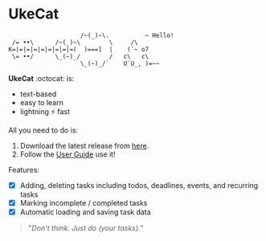 # UkeCat
```
                    /~(_)~\.          ~ Hello!
 /= ••\      /~(_)~\        \     /\
K=|=|=|=|=|=|=|=|=(  )===]  |    (`~ o7
 \= ••/      \_(~)_/        /   c\   c\
                    \_(~)_/`    U`U_, )=~~  
```

**UkeCat** :octocat: is:
* text-based
* easy to learn
* lightning :zap: fast

All you need to do is:
1. Download the latest release from [here](https://github.com/ziiqii/ip/releases).
2. Follow the [User Guide](https://ziiqii.github.io/ip/) use it!

Features:
- [x] Adding, deleting tasks including todos, deadlines, events, and recurring tasks
- [x] Marking incomplete / completed tasks
- [x] Automatic loading and saving task data

> "*Don't think. Just do (your tasks).*"